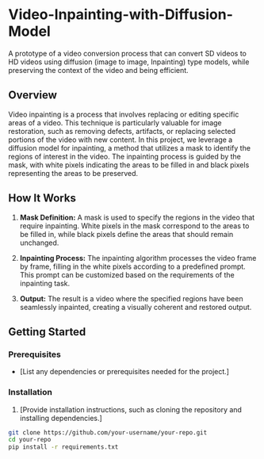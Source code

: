 # Video-Inpainting-with-Diffusion-Model
A prototype of a video conversion process that can convert SD videos to HD videos using diffusion (image to image, Inpainting) type models, while preserving the context of the video and being efficient.


## Overview

Video inpainting is a process that involves replacing or editing specific areas of a video. This technique is particularly valuable for image restoration, such as removing defects, artifacts, or replacing selected portions of the video with new content. In this project, we leverage a diffusion model for inpainting, a method that utilizes a mask to identify the regions of interest in the video. The inpainting process is guided by the mask, with white pixels indicating the areas to be filled in and black pixels representing the areas to be preserved.

## How It Works

1. **Mask Definition:** A mask is used to specify the regions in the video that require inpainting. White pixels in the mask correspond to the areas to be filled in, while black pixels define the areas that should remain unchanged.

2. **Inpainting Process:** The inpainting algorithm processes the video frame by frame, filling in the white pixels according to a predefined prompt. This prompt can be customized based on the requirements of the inpainting task.

3. **Output:** The result is a video where the specified regions have been seamlessly inpainted, creating a visually coherent and restored output.

## Getting Started

### Prerequisites

- [List any dependencies or prerequisites needed for the project.]

### Installation

1. [Provide installation instructions, such as cloning the repository and installing dependencies.]

```bash
git clone https://github.com/your-username/your-repo.git
cd your-repo
pip install -r requirements.txt
